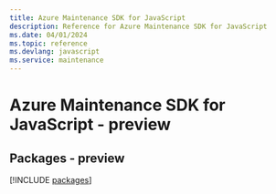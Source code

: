 ```yaml
---
title: Azure Maintenance SDK for JavaScript
description: Reference for Azure Maintenance SDK for JavaScript
ms.date: 04/01/2024
ms.topic: reference
ms.devlang: javascript
ms.service: maintenance
---
```

# Azure Maintenance SDK for JavaScript - preview
## Packages - preview
[!INCLUDE [packages](maintenance-index.md)]